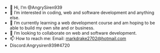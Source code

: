 - 👋 Hi, I’m @AngrySiren939
- 👀 I’m interested in coding, web and software development and anything else.
- 🌱 I’m currently learning a web development course and am hoping to be able to build my own site and or business.
- 💞️ I’m looking to collaborate on web and software development.
- 📫 How to reach me: Email: markdrake2702@hotmail.com
- Discord:Angrysiren939#4720

<!---
AngrySiren939/AngrySiren939 is a ✨ special ✨ repository because its `README.md` (this file) appears on your GitHub profile.
You can click the Preview link to take a look at your changes.
--->
